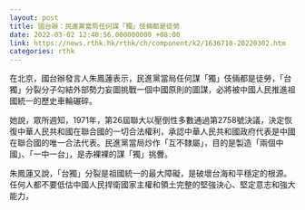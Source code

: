 ```yaml
---
layout: post
title: 國台辦：民進黨當局任何謀「獨」伎倆都是徒勞
date: 2022-03-02 12:40:56.000000000 +08:00
link: https://news.rthk.hk/rthk/ch/component/k2/1636710-20220302.htm
categories: rthk
---
```


在北京，國台辦發言人朱鳳蓮表示，民進黨當局任何謀「獨」伎倆都是徒勞，「台獨」分裂分子勾結外部勢力妄圖挑戰一個中國原則的圖謀，必將被中國人民推進祖國統一的歷史車輪碾碎。

她說，眾所週知，1971年，第26屆聯大以壓倒性多數通過第2758號決議，決定恢復中華人民共和國在聯合國的一切合法權利，承認中華人民共和國政府代表是中國在聯合國的唯一合法代表。民進黨當局炒作「互不隸屬」，目的是製造「兩個中國」、「一中一台」，是赤裸裸的謀「獨」挑釁。

朱鳳蓮又說，「台獨」分裂是祖國統一的最大障礙，是破壞台海和平穩定的根源。任何人都不要低估中國人民捍衛國家主權和領土完整的堅強決心、堅定意志和強大能力，
